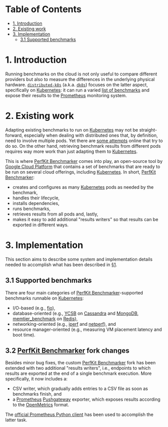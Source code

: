 # Table of Contents

- [1. Introduction](#1-introduction)
- [2. Existing work](#2-existing-work)
- [3. Implementation](#3-implementation)
  * [3.1 Supported benchmarks](#31-supported-benchmarks)
<!-- TODO -->

# 1. Introduction
Running benchmarks on the cloud is not only useful to compare different providers but also to measure the differences in the underlying physical hardware.
[`distributed-k8s`](https://github.com/marcomicera/distributed-k8s) (a.k.a. [`dk8s`](https://github.com/marcomicera/distributed-k8s)) focuses on the latter aspect, specifically on [Kubernetes](https://kubernetes.io/): it can run a varied [list of benchmarks](https://github.com/marcomicera/distributed-k8s#supported-benchmarks) and expose their results to the [Prometheus](https://prometheus.io/) monitoring system.

# 2. Existing work
Adapting existing benchmarks to run on [Kubernetes](https://kubernetes.io/) may not be straight-forward, especially when dealing with distributed ones that, by definition, need to involve multiple pods.
Yet there are [some attempts](https://github.com/jberkus/pgKubernetesTutorial) online that try to do so.
On the other hand, retrieving benchmark results from different pods requires way more work than just adapting them to [Kubernetes](https://kubernetes.io/).

This is where [PerfKit Benchmarker](https://github.com/GoogleCloudPlatform/PerfKitBenchmarker) comes into play, an open-source tool by [Google Cloud Platform](https://cloud.google.com/) that contains a set of benchmarks that are ready to be run on several cloud offerings, including [Kubernetes](https://kubernetes.io/).
In short, [PerfKit Benchmarker](https://github.com/GoogleCloudPlatform/PerfKitBenchmarker):
- creates and configures as many [Kubernetes](https://kubernetes.io/) pods as needed by the benchmark,
- handles their lifecycle,
- installs dependencies,
- runs benchmarks,
- retrieves results from all pods and, lastly,
- makes it easy to add additional "results writers" so that results can be exported in different ways.

# 3. Implementation
This section aims to describe some system and implementation details needed to accomplish what has been described in [§1](#1-introduction).

## 3.1 Supported benchmarks
There are four main categories of [PerfKit Benchmarker](https://github.com/GoogleCloudPlatform/PerfKitBenchmarker)-supported benchmarks runnable on [Kubernetes](https://kubernetes.io/):
- I/O-based (e.g., [fio](https://github.com/axboe/fio)),
- database-oriented (e.g., [YCSB](https://github.com/brianfrankcooper/YCSB) on [Cassandra](http://cassandra.apache.org/) and [MongoDB](https://www.mongodb.com/), [memtier_benchmark](https://github.com/RedisLabs/memtier_benchmark) on [Redis](https://redis.io/)),
- networking-oriented (e.g., [iperf](https://github.com/esnet/iperf) and [netperf](https://hewlettpackard.github.io/netperf/)), and
- resource manager-oriented (e.g., measuring VM placement latency and boot time).

## 3.2 [PerfKit Benchmarker](https://github.com/GoogleCloudPlatform/PerfKitBenchmarker) fork changes
Besides minor bug fixes, the custom [PerfKit Benchmarker](https://github.com/GoogleCloudPlatform/PerfKitBenchmarker) fork has been extended with two additional "results writers", i.e., endpoints to which results are exported at the end of a single benchmark execution.
More specifically, it now includes a:
- CSV writer, which gradually adds entries to a CSV file as soon as benchmarks finish, and
- a [Prometheus](https://prometheus.io/) [Pushgateway](https://github.com/prometheus/pushgateway) exporter, which exposes results according to the [OpenMetrics](https://openmetrics.io/) format.

The [official Prometheus Python client](https://github.com/prometheus/client_python) has been used to accomplish the latter task.

<!-- 

\subsubsection{Including node IDs in benchmark results} \label{node_id}
While [PerfKit Benchmarker](https://github.com/GoogleCloudPlatform/PerfKitBenchmarker) does include physical node information in benchmark results (e.g., \texttt{lscpu} command output), it does not include [Kubernetes](https://kubernetes.io/) node IDs.
This information is essential to make a comparison between different hardware solutions (\cref{introduction}).
Since [PerfKit Benchmarker](https://github.com/GoogleCloudPlatform/PerfKitBenchmarker) is in charge of creating and configuring pods (\cref{existing_work}), its source code had to be extended to make pods aware of the node ID they were running on.
To do this, the [Kubernetes](https://kubernetes.io/) \textit{[Downward API](https://kubernetes.io/docs/tasks/inject-data-application/environment-variable-expose-pod-information/\#the-downward-api)} comes in handy: it makes it possible to expose pod and container fields to a running container\footnote{\href{https://kubernetes.io/docs/tasks/inject-data-application/environment-variable-expose-pod-information/\#the-downward-api}{kubernetes.io/docs/tasks/inject-data-application/environment-variable-expose-pod-information/\#the-downward-api}}.
\autoref{kubenode} depicts the JSON snippet which made that possible.

\begin{lstlisting}[language=json, caption={Using the [Kubernetes](https://kubernetes.io/) \textit{[Downward API](https://kubernetes.io/docs/tasks/inject-data-application/environment-variable-expose-pod-information/\#the-downward-api)} to inform containers of the node ID on which they are running.}, captionpos=below, label={kubenode}]
'env': [{
    'name': 'KUBE_NODE',
    'valueFrom': {
        'fieldRef': {
        'fieldPath': 'spec.nodeName'
        }
    }
}]
\end{lstlisting}

This way, [Kubernetes](https://kubernetes.io/) pods can retrieve the node ID of the physical machine on which they are running, and [PerfKit Benchmarker](https://github.com/GoogleCloudPlatform/PerfKitBenchmarker) can successfully include this information in the results.

\subsection{Running benchmarks periodically} \label{periodic_benchmarks}
Benchmarks are run periodically as a [Kubernetes](https://kubernetes.io/) \textit{[CronJob](https://kubernetes.io/docs/concepts/workloads/controllers/cron-jobs/)}\footnote{\href{https://kubernetes.io/docs/concepts/workloads/controllers/cron-jobs/}{kubernetes.io/docs/concepts/workloads/controllers/cron-jobs/}}.
It periodically executes a shell script\footnote{\href{https://github.com/marcomicera/distributed-k8s/blob/master/start.sh}{\texttt{start.sh} on github.com/marcomicera/distributed-k8s}} that cycles through all the benchmarks to be executed (\cref{configuration}) and, for each one of them, it
\begin{mylist}
    \item checks whether it is compatible with [Kubernetes](https://kubernetes.io/), and
    \item builds a proper argument list to be passed to [PerfKit Benchmarker](https://github.com/GoogleCloudPlatform/PerfKitBenchmarker)
\end{mylist}.

\subsubsection{Docker images}
A [Kubernetes](https://kubernetes.io/) [CronJob](https://kubernetes.io/docs/concepts/workloads/controllers/cron-jobs/) launches periodic jobs in Docker containers.
Our [CronJob](https://kubernetes.io/docs/concepts/workloads/controllers/cron-jobs/) mainly executes [PerfKit Benchmarker](https://github.com/GoogleCloudPlatform/PerfKitBenchmarker) (\cref{periodic_benchmarks}), which in turn needs to launch benchmarks in Docker containers so that the [Kubernetes](https://kubernetes.io/) scheduler can allocate those onto pods.
[`marcomicera/dk8s-cronjob`](https://hub.docker.com/r/marcomicera/dk8s-cronjob) and [`marcomicera/dk8s-pkb`](https://hub.docker.com/r/marcomicera/dk8s-pkb) are the Docker images launched by the [CronJob](https://kubernetes.io/docs/concepts/workloads/controllers/cron-jobs/) and [PerfKit Benchmarker](https://github.com/GoogleCloudPlatform/PerfKitBenchmarker), respectively\footnote{Available at \href{https://hub.docker.com/r/marcomicera/dk8s-cronjob}{hub.docker.com/r/marcomicera/dk8s-cronjob} and \href{https://hub.docker.com/r/marcomicera/dk8s-pkb}{hub.docker.com/r/marcomicera/dk8s-pkb}}.
The latter takes care of resolving most of the dependencies needed by benchmarks so that [PerfKit Benchmarker](https://github.com/GoogleCloudPlatform/PerfKitBenchmarker) will not waste any other time doing so.
The former
\begin{mylist}
    \item installs the [Kubernetes](https://kubernetes.io/) command-line tool \texttt{kubectl}, and
    \item downloads the main repository of this project\footnote{\href{https://github.com/marcomicera/distributed-k8s}{github.com/marcomicera/distributed-k8s}}, which also contains the previously-mentioned [PerfKit Benchmarker](https://github.com/GoogleCloudPlatform/PerfKitBenchmarker) fork\footnote{\href{https://github.com/marcomicera/PerfKitBenchmarker}{github.com/marcomicera/PerfKitBenchmarker}} as a git submodule
\end{mylist}.

\subsection{Passing files to containers}
Containers launched by the [CronJob](https://kubernetes.io/docs/concepts/workloads/controllers/cron-jobs/) need to find two files in their filesystem: a benchmarks configuration file and a [Kubernetes](https://kubernetes.io/) \href{https://kubernetes.io/docs/concepts/configuration/organize-cluster-access-kubeconfig/}{kubeconfig} file, both described in \cref{benchmarks_conf} and \cref{kubeconfig}.
This is achieved by creating [Kubernetes](https://kubernetes.io/) \href{https://kubernetes.io/docs/concepts/configuration/secret/}{Secrets} from these two files (\autoref{benchmarks_conf_secret} and \autoref{kubeconfig_secret}).
\autoref{secret_mounting} depicts a code snippet from the \href{https://github.com/marcomicera/distributed-k8s/blob/master/cronjob.yaml}{\texttt{cronjob.yaml}} file that shows how they are mounted in containers' filesystem.

\begin{lstlisting}[language=yaml, caption={Mounting secrets into containers' filesystem.}, captionpos=below, label={secret_mounting}]
kind: CronJob
spec:
  jobTemplate:
    spec:
      template:
        spec:
          containers:
            image: marcomicera/dk8s-cronjob:latest
            volumeMounts:
            - mountPath: /home/root/distributed-k8s/kubeconfig
              name: dk8s-kubeconfig
              readOnly: true
              subPath: kubeconfig
            - mountPath: /home/root/distributed-k8s/benchmarks-conf.yaml
              name: dk8s-benchconfig
              readOnly: true
              subPath: benchmarks-conf.yaml
          volumes:
          - name: dk8s-kubeconfig
            secret:
              secretName: dk8s-kubeconfig
          - name: dk8s-benchconfig
            secret:
              secretName: dk8s-benchconfig
\end{lstlisting}

\section{Guide}
This guide refers to the \href{https://github.com/marcomicera/distributed-k8s}{github.com/marcomicera/distributed-k8s} repository, clonable with the following command:

\begin{lstlisting}[language=bash, caption={Main repository cloning command.}, captionpos=below, label={cloning}]
$ git clone git@github.com:marcomicera/distributed-k8s.git
$ cd distributed-k8s
\end{lstlisting}

\subsection{Configuration} \label{configuration}
This section describes all configuration steps to be made before launching benchmarks.

\subsubsection{Number of [Kubernetes](https://kubernetes.io/) pods} \label{benchmarks_conf}
The number of [Kubernetes](https://kubernetes.io/) pods to be used for every benchmark is defined in the \href{https://github.com/marcomicera/distributed-k8s/blob/master/benchmarks-conf.yaml}{\texttt{{\justify}benchmarks-conf.yaml}} configuration file.

\begin{lstlisting}[language=yaml, caption={Benchmarks configuration file snippet showing how to set the number of [Kubernetes](https://kubernetes.io/) pods to use for the \texttt{block\_storage\_workload} benchmark.}, captionpos=below, label={benchmarks_conf_yaml}]
flags:
  cloud: Kubernetes
  kubernetes_anti_affinity: false

block_storage_workload:
  description: >
    Runs FIO in sequential, random, read and
    write modes to simulate various scenarios.
  vm_groups:
    default:
      vm_count: 1
\end{lstlisting}

It is worth noticing that [PerfKit Benchmarker](https://github.com/GoogleCloudPlatform/PerfKitBenchmarker) uses the term \textit{VM} as a generalization of \textit{[Kubernetes](https://kubernetes.io/) pod} since it supports multiple cloud providers.

Finally, the user needs to create a [Kubernetes](https://kubernetes.io/) \href{https://kubernetes.io/docs/concepts/configuration/secret/}{Secret} from this file.

\begin{lstlisting}[language=bash, caption={Creating a secret from the benchmarks configuration file.}, captionpos=below, label={benchmarks_conf_secret}]
$ kubectl create secret generic dk8s-benchconfig --from-file=benchmarks-conf.yaml
\end{lstlisting}

This will make this file available to the container running [PerfKit Benchmarker](https://github.com/GoogleCloudPlatform/PerfKitBenchmarker).

\subsubsection{[CronJob](https://kubernetes.io/docs/concepts/workloads/controllers/cron-jobs/) frequency}
Next, the [CronJob](https://kubernetes.io/docs/concepts/workloads/controllers/cron-jobs/) frequency can be adjusted in the \href{https://github.com/marcomicera/distributed-k8s/blob/master/cronjob.yaml}{\texttt{cronjob.yaml}} file:

\begin{lstlisting}[language=yaml, caption={Setting the [CronJob](https://kubernetes.io/docs/concepts/workloads/controllers/cron-jobs/) frequency: example with 30 minutes.}, captionpos=below, label={cronjob_frequency}]
schedule: '*/30 * * * *'
\end{lstlisting}

The schedule follows the \href{https://en.wikipedia.org/wiki/Cron}{Cron} format\footnote{\href{https://en.wikipedia.org/wiki/Cron}{en.wikipedia.org/wiki/Cron}}.

\subsubsection{Experiment configuration file}
The \href{https://github.com/marcomicera/distributed-k8s/blob/master/experiment-conf.yaml}{\texttt{experiment-conf.yaml}} file contains two experiment options, namely
\begin{mylist}
    \item the [Prometheus](https://prometheus.io/) [Pushgateway](https://github.com/prometheus/pushgateway) address, and
    \item the list of benchmarks to run
\end{mylist}.

\begin{lstlisting}[language=yaml, caption={An example of an experiment configuration file.}, captionpos=below, label={experiment_conf_yaml}]
apiVersion: v1
data:
  benchmarks: cluster_boot fio
  pushgateway: pushgateway.address.test
kind: ConfigMap
\end{lstlisting}

Experiments can be chosen amongst this list:

\begin{multicols}{2}
\begin{itemize}
    \item \texttt{block\_storage\_workload}
    \item \texttt{cassandra\_ycsb}
    \item \texttt{cassandra\_stress}
    \item \texttt{cluster\_boot}
    \item \texttt{fio}
    \item \texttt{iperf}
    \item \texttt{mesh\_network}
    \item \texttt{mongodb\_ycsb}
    \item \texttt{netperf}
    \item \texttt{redis}
\end{itemize}
\end{multicols}

Finally, the user must apply the \href{https://kubernetes.io/docs/tasks/configure-pod-container/configure-pod-configmap/}{ConfigMap}:

\begin{lstlisting}[language=bash, caption={}, captionpos=below, label={experiment_conf_apply}]
$ kubectl apply -f experiment-conf.yaml
\end{lstlisting}

\subsubsection{Specifying the \href{https://kubernetes.io/docs/concepts/configuration/organize-cluster-access-kubeconfig/}{kubeconfig} file} \label{kubeconfig}
Similarly to \cref{benchmarks_conf}, also the [Kubernetes](https://kubernetes.io/) \href{https://kubernetes.io/docs/concepts/configuration/organize-cluster-access-kubeconfig/}{kubeconfig} file needs to be passed to containers as a [Kubernetes](https://kubernetes.io/) \href{https://kubernetes.io/docs/concepts/configuration/secret/}{Secret}:

\begin{lstlisting}[language=bash, caption={Creating a secret containing the [Kubernetes](https://kubernetes.io/) \href{https://kubernetes.io/docs/concepts/configuration/organize-cluster-access-kubeconfig/}{kubeconfig} file.}, captionpos=below, label={kubeconfig_secret}]
$ kubectl create secret generic dk8s-kubeconfig --from-file=<kubeconfig_path>
\end{lstlisting}

\subsection{Launching benchmarks}
It is enough to launch the [CronJob](https://kubernetes.io/docs/concepts/workloads/controllers/cron-jobs/) with:

\begin{lstlisting}[language=bash, caption={Launching period benchmarks.}, captionpos=below, label={cronjob_launch}]
$ kubectl apply -f cronjob.yaml
\end{lstlisting}

\section{Conclusions}
The resulting benchmarking tool\footnote{\href{https://github.com/marcomicera/distributed-k8s}{github.com/marcomicera/distributed-k8s}} allows users to periodically (\cref{periodic_benchmarks}) run various kinds of benchmarks (\cref{supported_benchmarks}) on a [Kubernetes](https://kubernetes.io/) cluster.
The custom [PerfKit Benchmarker](https://github.com/GoogleCloudPlatform/PerfKitBenchmarker) fork\footnote{\href{https://github.com/marcomicera/PerfKitBenchmarker}{github.com/marcomicera/PerfKitBenchmarker}} (\cref{custom_pkb}) includes physical node identifiers into benchmark results (\cref{node_id}) and gradually exposes them to a [Prometheus](https://prometheus.io/) [Pushgateway](https://github.com/prometheus/pushgateway) following the [OpenMetrics](https://openmetrics.io/) format.
The tool is configurable through a few handy configuration files (\cref{configuration}).

-->

<!-- FIXME

<details>
<summary>Architecture</summary>
<br>

Periodic benchmarks are launched by means of the [`dk8s-pkb-cronjob.yaml`](dk8s-pkb-cronjob.yaml) file: it runs the [`scripts/pkb/start.sh`](scripts/pkb/start.sh) script inside pods to run [`PerfKit Benchmarker`](https://github.com/GoogleCloudPlatform/PerfKitBenchmarker).
The [`dk8s-pkb-cronjob.yaml`](dk8s-pkb-cronjob.yaml) file has been generated with the [`start_cron.sh`](start_cron.sh) script.

Here is a description of these two script files:

1. `scripts/pkb/start.sh $BENCHMARKS` launches [`PerfKit Benchmarker`](https://github.com/GoogleCloudPlatform/PerfKitBenchmarker) once:
    - What [`PerfKit Benchmarker`](https://github.com/GoogleCloudPlatform/PerfKitBenchmarker) does:
        1. It creates pods using the `dk8s-pkb` image
        1. It executes benchmarks into these pods
        1. It retrieves results from all pods
        1. It exports results using different publishers (e.g., on `stdout`, CSV file, etc.)
    - It is executed:
        - Locally, if launched by the [`scripts/pkb/start.sh`](scripts/pkb/start.sh) script
        - Using the `dk8s-cronjob` image, if launched periodically (see next point)
    - What does the `dk8s-pkb` image do:
        1. Installs dependencies
        1. Launches benchmarks

1.  `./start_cron.sh $BENCHMARKS` launches benchmarks periodically
    - How it works
        1. It runs [`PerfKit Benchmarker`](https://github.com/GoogleCloudPlatform/PerfKitBenchmarker) in a CronJob, using the `dk8s-cronjob` image
            ```bash
            kubectl run --image=dk8s-cronjob -- /bin/sh -c "scripts/pkb/start.sh $BENCHMARKS"
            ```
    - What does the `dk8s-cronjob` image do:
        1. It simply downloads this repo
            ```docker
            RUN git clone git@github.com:marcomicera/distributed-k8s.git
            ```

</details>

-->